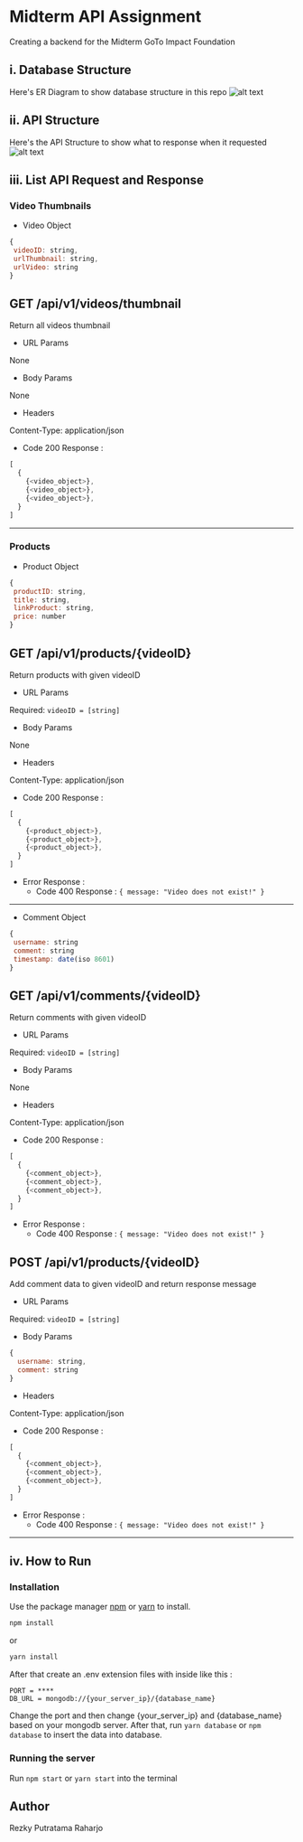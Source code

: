 # Midterm API Assignment

Creating a backend for the Midterm GoTo Impact Foundation

## i. Database Structure
Here's ER Diagram to show database structure in this repo
![alt text](https://imgur.com/oJHXe3N)

## ii. API Structure
Here's the API Structure to show what to response when it requested
![alt text](https://imgur.com/Ebp8h4m)

## iii. List API Request and Response

### Video Thumbnails
- Video Object
```js
{
 videoID: string,
 urlThumbnail: string,
 urlVideo: string
}
```

## GET /api/v1/videos/thumbnail
Return all videos thumbnail
- URL Params

None
- Body Params

None
- Headers

Content-Type: application/json
- Code 200 Response :
```js
[
  {
    {<video_object>},
    {<video_object>},
    {<video_object>},
  }
]
```
---
### Products
- Product Object
```js
{
 productID: string,
 title: string,
 linkProduct: string,
 price: number
}
```
## GET /api/v1/products/{videoID}
Return products with given videoID
- URL Params

Required: ```videoID = [string]```
- Body Params

None
- Headers

Content-Type: application/json
- Code 200 
Response :
```js
[
  {
    {<product_object>},
    {<product_object>},
    {<product_object>},
  }
]
```
- Error Response :
    - Code 400 Response : ```{ message: "Video does not exist!" }```

---

- Comment Object
```js
{
 username: string
 comment: string
 timestamp: date(iso 8601)
}
```
## GET /api/v1/comments/{videoID}
Return comments with given videoID
- URL Params

Required: ```videoID = [string]```
- Body Params

None
- Headers

Content-Type: application/json
- Code 200 
Response :
```js
[
  {
    {<comment_object>},
    {<comment_object>},
    {<comment_object>},
  }
]
```
- Error Response :
    - Code 400 Response : ```{ message: "Video does not exist!" }```


## POST /api/v1/products/{videoID}
Add comment data to given videoID and return response message
- URL Params

Required: ```videoID = [string]```
- Body Params

```js
{
  username: string,
  comment: string
}
```
- Headers

Content-Type: application/json
- Code 200 
Response :
```js
[
  {
    {<comment_object>},
    {<comment_object>},
    {<comment_object>},
  }
]
```
- Error Response :
    - Code 400 Response : ```{ message: "Video does not exist!" }```

---

## iv. How to Run

### Installation

Use the package manager [npm](https://docs.npmjs.com/downloading-and-installing-node-js-and-npm) or [yarn](https://yarnpkg.com/getting-started/install) to install.

```bash
npm install
```
or
```bash
yarn install
```

After that create an .env extension files with inside like this :
```
PORT = ****
DB_URL = mongodb://{your_server_ip}/{database_name}
```
Change the port and then change {your_server_ip} and {database_name} based on your mongodb server.
After that, run ```yarn database``` or ```npm database``` to insert the data into database.

### Running the server
Run ```npm start``` or ```yarn start``` into the terminal

## Author
Rezky Putratama Raharjo
